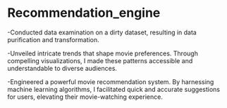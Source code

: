 # Recommendation_engine


-Conducted data examination on a dirty dataset, resulting in data purification and transformation.

-Unveiled intricate trends that shape movie preferences. Through compelling visualizations, I made these patterns accessible and understandable to diverse audiences.

-Engineered a powerful movie recommendation system. By harnessing machine learning algorithms, I facilitated quick and accurate suggestions for users, elevating their movie-watching experience.
